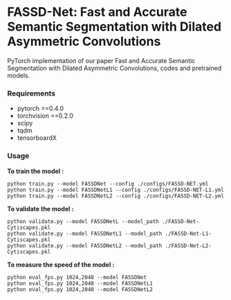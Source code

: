 # FASSD-Net: Fast and Accurate Semantic Segmentation with Dilated Asymmetric Convolutions

PyTorch implementation of our paper Fast and Accurate Semantic Segmentation with Dilated Asymmetric Convolutions, codes and pretrained models.


### Requirements

* pytorch >=0.4.0
* torchvision ==0.2.0
* scipy
* tqdm
* tensorboardX

### Usage

**To train the model :**

```
python train.py --model FASSDNet --config ./configs/FASSD-NET.yml
python train.py --model FASSDNetL1 --config ./configs/FASSD-NET-L1.yml
python train.py --model FASSDNetL2 --config ./configs/FASSD-NET-L2.yml
```

**To validate the model :**

```
python validate.py --model FASSDNetL --model_path ./FASSD-Net-Cytiscapes.pkl
python validate.py --model FASSDNetL1 --model_path ./FASSD-Net-L1-Cytiscapes.pkl
python validate.py --model FASSDNetL2 --model_path ./FASSD-Net-L2-Cytiscapes.pkl
```

**To measure the speed of the model :**

```
python eval_fps.py 1024,2048 --model FASSDNet
python eval_fps.py 1024,2048 --model FASSDNetL1
python eval_fps.py 1024,2048 --model FASSDNetL2
```

